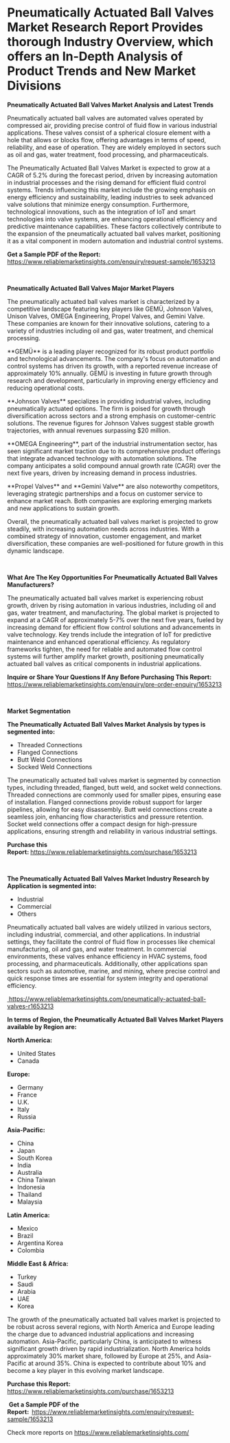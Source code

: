 <p><h1>Pneumatically Actuated Ball Valves Market Research Report Provides thorough Industry Overview, which offers an In-Depth Analysis of Product Trends and New Market Divisions</h1></p><p><strong>Pneumatically Actuated Ball Valves Market Analysis and Latest Trends</strong></p>
<p><p>Pneumatically actuated ball valves are automated valves operated by compressed air, providing precise control of fluid flow in various industrial applications. These valves consist of a spherical closure element with a hole that allows or blocks flow, offering advantages in terms of speed, reliability, and ease of operation. They are widely employed in sectors such as oil and gas, water treatment, food processing, and pharmaceuticals.</p><p>The Pneumatically Actuated Ball Valves Market is expected to grow at a CAGR of 5.2% during the forecast period, driven by increasing automation in industrial processes and the rising demand for efficient fluid control systems. Trends influencing this market include the growing emphasis on energy efficiency and sustainability, leading industries to seek advanced valve solutions that minimize energy consumption. Furthermore, technological innovations, such as the integration of IoT and smart technologies into valve systems, are enhancing operational efficiency and predictive maintenance capabilities. These factors collectively contribute to the expansion of the pneumatically actuated ball valves market, positioning it as a vital component in modern automation and industrial control systems.</p></p>
<p><strong>Get a Sample PDF of the Report:&nbsp;</strong> <a href="https://www.reliablemarketinsights.com/enquiry/request-sample/1653213?utm_campaign=2943&utm_medium=2&utm_source=Github&utm_content=ia&utm_term=05032025&utm_id=pneumatically-actuated-ball-valves">https://www.reliablemarketinsights.com/enquiry/request-sample/1653213</a></p>
<p>&nbsp;</p>
<p><strong>Pneumatically Actuated Ball Valves Major Market Players</strong></p>
<p><p>The pneumatically actuated ball valves market is characterized by a competitive landscape featuring key players like GEMÜ, Johnson Valves, Unison Valves, OMEGA Engineering, Propel Valves, and Gemini Valve. These companies are known for their innovative solutions, catering to a variety of industries including oil and gas, water treatment, and chemical processing.</p><p>**GEMÜ** is a leading player recognized for its robust product portfolio and technological advancements. The company's focus on automation and control systems has driven its growth, with a reported revenue increase of approximately 10% annually. GEMÜ is investing in future growth through research and development, particularly in improving energy efficiency and reducing operational costs.</p><p>**Johnson Valves** specializes in providing industrial valves, including pneumatically actuated options. The firm is poised for growth through diversification across sectors and a strong emphasis on customer-centric solutions. The revenue figures for Johnson Valves suggest stable growth trajectories, with annual revenues surpassing $20 million.</p><p>**OMEGA Engineering**, part of the industrial instrumentation sector, has seen significant market traction due to its comprehensive product offerings that integrate advanced technology with automation solutions. The company anticipates a solid compound annual growth rate (CAGR) over the next five years, driven by increasing demand in process industries.</p><p>**Propel Valves** and **Gemini Valve** are also noteworthy competitors, leveraging strategic partnerships and a focus on customer service to enhance market reach. Both companies are exploring emerging markets and new applications to sustain growth.</p><p>Overall, the pneumatically actuated ball valves market is projected to grow steadily, with increasing automation needs across industries. With a combined strategy of innovation, customer engagement, and market diversification, these companies are well-positioned for future growth in this dynamic landscape.</p></p>
<p>&nbsp;</p>
<p><strong>What Are The Key Opportunities For Pneumatically Actuated Ball Valves Manufacturers?</strong></p>
<p><p>The pneumatically actuated ball valves market is experiencing robust growth, driven by rising automation in various industries, including oil and gas, water treatment, and manufacturing. The global market is projected to expand at a CAGR of approximately 5-7% over the next five years, fueled by increasing demand for efficient flow control solutions and advancements in valve technology. Key trends include the integration of IoT for predictive maintenance and enhanced operational efficiency. As regulatory frameworks tighten, the need for reliable and automated flow control systems will further amplify market growth, positioning pneumatically actuated ball valves as critical components in industrial applications.</p></p>
<p><strong>Inquire or Share Your Questions If Any Before Purchasing This Report:</strong> <a href="https://www.reliablemarketinsights.com/enquiry/pre-order-enquiry/1653213?utm_campaign=2943&utm_medium=2&utm_source=Github&utm_content=ia&utm_term=05032025&utm_id=pneumatically-actuated-ball-valves">https://www.reliablemarketinsights.com/enquiry/pre-order-enquiry/1653213</a></p>
<p>&nbsp;</p>
<p><strong>Market Segmentation</strong></p>
<p><strong>The Pneumatically Actuated Ball Valves Market Analysis by types is segmented into:</strong></p>
<p><ul><li>Threaded Connections</li><li>Flanged Connections</li><li>Butt Weld Connections</li><li>Socked Weld Connections</li></ul></p>
<p><p>The pneumatically actuated ball valves market is segmented by connection types, including threaded, flanged, butt weld, and socket weld connections. Threaded connections are commonly used for smaller pipes, ensuring ease of installation. Flanged connections provide robust support for larger pipelines, allowing for easy disassembly. Butt weld connections create a seamless join, enhancing flow characteristics and pressure retention. Socket weld connections offer a compact design for high-pressure applications, ensuring strength and reliability in various industrial settings.</p></p>
<p><strong>Purchase this Report:&nbsp;</strong><a href="https://www.reliablemarketinsights.com/purchase/1653213?utm_campaign=2943&utm_medium=2&utm_source=Github&utm_content=ia&utm_term=05032025&utm_id=pneumatically-actuated-ball-valves">https://www.reliablemarketinsights.com/purchase/1653213</a></p>
<p>&nbsp;</p>
<p><strong>The Pneumatically Actuated Ball Valves Market Industry Research by Application is segmented into:</strong></p>
<p><ul><li>Industrial</li><li>Commercial</li><li>Others</li></ul></p>
<p><p>Pneumatically actuated ball valves are widely utilized in various sectors, including industrial, commercial, and other applications. In industrial settings, they facilitate the control of fluid flow in processes like chemical manufacturing, oil and gas, and water treatment. In commercial environments, these valves enhance efficiency in HVAC systems, food processing, and pharmaceuticals. Additionally, other applications span sectors such as automotive, marine, and mining, where precise control and quick response times are essential for system integrity and operational efficiency.</p></p>
<p><a href="https://www.reliablemarketinsights.com/pneumatically-actuated-ball-valves-r1653213?utm_campaign=2943&utm_medium=2&utm_source=Github&utm_content=ia&utm_term=05032025&utm_id=pneumatically-actuated-ball-valves">&nbsp;https://www.reliablemarketinsights.com/pneumatically-actuated-ball-valves-r1653213</a></p>
<p><strong>In terms of Region, the Pneumatically Actuated Ball Valves Market Players available by Region are:</strong></p>
<p>
    <p> <strong> North America: </strong>
        <ul>
            <li>United States</li>
            <li>Canada</li>
        </ul>
        </p> 
    <p> <strong> Europe: </strong>
        <ul>
            <li>Germany</li>
            <li>France</li>
            <li>U.K.</li>
            <li>Italy</li>
            <li>Russia</li>
        </ul>
        </p> 
    <p> <strong> Asia-Pacific: </strong>
        <ul>
            <li>China</li>
            <li>Japan</li>
            <li>South Korea</li>
            <li>India</li>
            <li>Australia</li>
            <li>China Taiwan</li>
            <li>Indonesia</li>
            <li>Thailand</li>
            <li>Malaysia</li>
        </ul>
        </p> 
    <p> <strong> Latin America: </strong>
        <ul>
            <li>Mexico</li>
            <li>Brazil</li>
            <li>Argentina Korea</li>
            <li>Colombia</li>
        </ul>
        </p> 
    <p> <strong> Middle East & Africa: </strong>
        <ul>
            <li>Turkey</li>
            <li>Saudi</li>
            <li>Arabia</li>
            <li>UAE</li>
            <li>Korea</li>
        </ul>
    </p>
    </p>
<p><p>The growth of the pneumatically actuated ball valves market is projected to be robust across several regions, with North America and Europe leading the charge due to advanced industrial applications and increasing automation. Asia-Pacific, particularly China, is anticipated to witness significant growth driven by rapid industrialization. North America holds approximately 30% market share, followed by Europe at 25%, and Asia-Pacific at around 35%. China is expected to contribute about 10% and become a key player in this evolving market landscape.</p></p>
<p><strong>Purchase this Report: </strong><a href="https://www.reliablemarketinsights.com/purchase/1653213?utm_campaign=2943&utm_medium=2&utm_source=Github&utm_content=ia&utm_term=05032025&utm_id=pneumatically-actuated-ball-valves">https://www.reliablemarketinsights.com/purchase/1653213</a></p>
<p>&nbsp;<strong>Get a Sample PDF of the Report:&nbsp;&nbsp;</strong><a href="https://www.reliablemarketinsights.com/enquiry/request-sample/1653213?utm_campaign=2943&utm_medium=2&utm_source=Github&utm_content=ia&utm_term=05032025&utm_id=pneumatically-actuated-ball-valves">https://www.reliablemarketinsights.com/enquiry/request-sample/1653213</a></p>
<p><strong></strong></p>
<p>Check more reports on <a href="https://www.reliablemarketinsights.com/?utm_campaign=2943&utm_medium=2&utm_source=Github&utm_content=ia&utm_term=05032025&utm_id=pneumatically-actuated-ball-valves">https://www.reliablemarketinsights.com/</a></p>